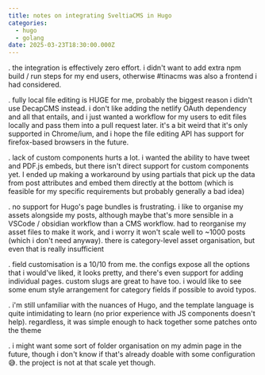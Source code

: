 ```yaml
---
title: notes on integrating SveltiaCMS in Hugo
categories:
  - hugo
  - golang
date: 2025-03-23T18:30:00.000Z
---
```


. the integration is effectively zero effort. i didn't want to add extra npm build / run steps for my end users, otherwise #tinacms
  was also a frontend i had considered.

. fully local file editing is HUGE for me, probably the biggest reason i didn't use DecapCMS instead. i don't like adding the netlify OAuth dependency and all that entails, and i just wanted a workflow for my users to edit files locally and pass them into a pull request later. it's a bit weird that it's only supported in Chrome/ium, and i hope the file editing API has support for firefox-based browsers in the future.

. lack of custom components hurts a lot. i wanted the ability to have tweet and PDF.js embeds, but there isn't direct support for custom components yet. I ended up making a workaround by using partials that pick up the data from post attributes and embed them directly at the bottom (which is feasible for my specific requirements but probably generally a bad idea)

. no support for Hugo's page bundles is frustrating. i like to organise my assets alongside my posts, although maybe that's more sensible in a VSCode / obsidian workflow than a CMS workflow. had to reorganise my asset files to make it work, and i worry it won't scale well to ~1000 posts (which i don't need anyway). there is category-level asset organisation, but even that is really insufficient

. field customisation is a 10/10 from me. the configs expose all the options that i would've liked, it looks pretty, and there's even support for adding individual pages. custom slugs are great to have too. i would like to see some enum style arrangement for category fields if possible to avoid typos.

. i'm still unfamiliar with the nuances of Hugo, and the template language is quite intimidating to learn (no prior experience with JS components doesn't help). regardless, it was simple enough to hack together some patches onto the theme

. i might want some sort of folder organisation on my admin page in the future, though i don't know if that's already doable with some configuration 😅. the project is not at that scale yet though.
